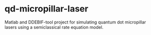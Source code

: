 # qd-micropillar-laser
Matlab and DDEBIF-tool project for simulating quantum dot micropillar lasers using a semiclassical rate equation model.
